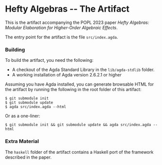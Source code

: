 Hefty Algebras -- The Artifact
==============================

This is the artifact accompanying the POPL 2023 paper _Hefty Algebras: Modular Elaboration for Higher-Order Algebraic Effects_.

The entry point for the artifact is the file `src/index.agda`.


### Building

To build the artifact, you need the following:

- A checkout of the Agda Standard Library in the `lib/agda-stdlib` folder.
- A working installation of Agda version 2.6.2.1 or higher

Assuming you have Agda installed, you can generate browsable HTML for the artifact by running the following in the root folder of this artifact:

```
$ git submodule init
$ git submodule update
$ agda src/index.agda --html
```

Or as a one-liner:

```
$ git submodule init && git submodule update && agda src/index.agda --html
```

### Extra Material

The `haskell` folder of the artifact contains a Haskell port of the framework described in the paper.
